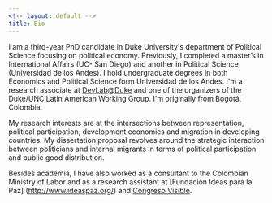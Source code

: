 ```yaml
---
<!-- layout: default -->
title: Bio
---
```


<!-- ## Bio -->

I am a third-year PhD candidate in Duke University's department of Political Science focusing on political economy. Previously, I completed a master’s in International Affairs (UC- San Diego) and another in Political Science (Universidad de los Andes). I hold undergraduate degrees in both Economics and Political Science form Universidad de los Andes. I'm a research associate at [DevLab@Duke](https://www.devlabduke.com/) and one of the organizers of the Duke/UNC Latin American Working Group. I'm originally from Bogotá, Colombia.

My research interests are at the intersections between representation, political participation, development economics and migration in developing countries. My dissertation proposal revolves around the strategic interaction between politicians and internal migrants in terms of political participation and public good distribution.

Besides academia, I have also worked as a consultant to the Colombian Ministry of Labor and as a research assistant at [Fundación Ideas para la Paz] (http://www.ideaspaz.org/) and [Congreso Visible](https://congresovisible.uniandes.edu.co/).
